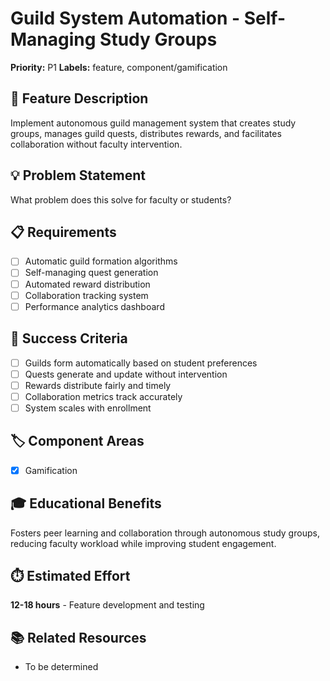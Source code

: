 # Guild System Automation - Self-Managing Study Groups

**Priority:** P1
**Labels:** feature, component/gamification

## 🚀 Feature Description
Implement autonomous guild management system that creates study groups, manages guild quests, distributes rewards, and facilitates collaboration without faculty intervention.

## 💡 Problem Statement
What problem does this solve for faculty or students?

## 📋 Requirements
- [ ] Automatic guild formation algorithms
- [ ] Self-managing quest generation
- [ ] Automated reward distribution
- [ ] Collaboration tracking system
- [ ] Performance analytics dashboard

## 🎯 Success Criteria
- [ ] Guilds form automatically based on student preferences
- [ ] Quests generate and update without intervention
- [ ] Rewards distribute fairly and timely
- [ ] Collaboration metrics track accurately
- [ ] System scales with enrollment

## 🏷️ Component Areas
- [x] Gamification

## 🎓 Educational Benefits
Fosters peer learning and collaboration through autonomous study groups, reducing faculty workload while improving student engagement.

## ⏱️ Estimated Effort
**12-18 hours** - Feature development and testing

## 📚 Related Resources
- To be determined
